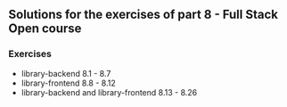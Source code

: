 ## Solutions for the exercises of part 8 - Full Stack Open course

### Exercises

- library-backend 8.1 - 8.7
- library-frontend 8.8 - 8.12
- library-backend and library-frontend 8.13 - 8.26
